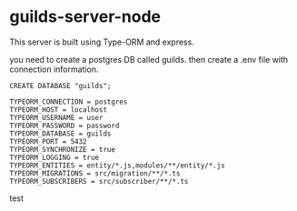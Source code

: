 # guilds-server-node

This server is built using Type-ORM and express.

you need to create a postgres DB called guilds. then create a .env file with connection information.

```
CREATE DATABASE "guilds";
```

```
TYPEORM_CONNECTION = postgres
TYPEORM_HOST = localhost
TYPEORM_USERNAME = user
TYPEORM_PASSWORD = password
TYPEORM_DATABASE = guilds
TYPEORM_PORT = 5432
TYPEORM_SYNCHRONIZE = true
TYPEORM_LOGGING = true
TYPEORM_ENTITIES = entity/*.js,modules/**/entity/*.js
TYPEORM_MIGRATIONS = src/migration/**/*.ts
TYPEORM_SUBSCRIBERS = src/subscriber/**/*.ts
```

test
